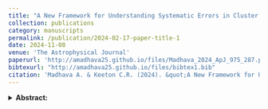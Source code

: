 ```yaml
---
title: "A New Framework for Understanding Systematic Errors in Cluster Lens Modeling. III. Deflection from Large-Scale Structure"
collection: publications
category: manuscripts
permalink: /publication/2024-02-17-paper-title-1
date: 2024-11-08
venue: 'The Astrophysical Journal'
paperurl: 'http://amadhava25.github.io/files/Madhava_2024_ApJ_975_287.pdf'
bibtexurl: "http://amadhava25.github.io/files/bibtex1.bib"
citation: 'Madhava A. & Keeton C.R. (2024). &quot;A New Framework for Understanding Systematic Errors in Cluster Lens Modeling. III. Deflection from Large-Scale Structure.&quot; <i>The Astrophysical Journal</i>. 975(2), e287.'
---
```


<details>
<summary><b>Abstract:</b></summary> 
<p>Interpreting and reconstructing distant sources that are gravitationally lensed by galaxy clusters requires accurate and precise lens models. While high-quality data sets have reduced statistical errors in such models, systematic errors remain important. We examine systematic lensing effects caused by density fluctuations due to large-scale structure along the line of sight. We use a multiplane ray-tracing algorithm with the IllustrisTNG 100-3 cosmological simulation of matter distribution and compute the statistical distributions of shear, convergence, and higher-order deflections using two Hubble Frontier Field clusters as examples (A2744 and MACS J0416.1−2403). The cosmic shear distribution is Gaussian in each component, while the cosmic convergence distribution is skewed such that 1 +κ is consistent with a log-normal distribution; the standard deviations for these quantities are at the level of a few to 10%, depending on the redshift of the source. The deflection from higher-order terms beyond convergence and shear has significant scatter: the rms deflection is ∼15″, considerably larger than the image position residuals for current lens models. These results indicate that line-of-sight deflection effects due to largescale structure can significantly impact lens models and should not be neglected. We present results in forms that can be incorporated into future cluster lens models.
</p>
</details>
